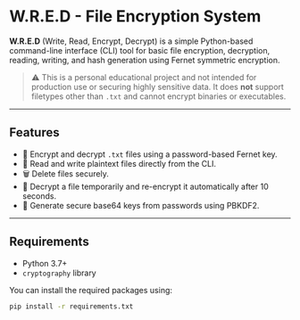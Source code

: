 # W.R.E.D - File Encryption System

**W.R.E.D** (Write, Read, Encrypt, Decrypt) is a simple Python-based command-line interface (CLI) tool for basic file encryption, decryption, reading, writing, and hash generation using Fernet symmetric encryption.

> ⚠️ This is a personal educational project and not intended for production use or securing highly sensitive data. It does **not** support filetypes other than `.txt` and cannot encrypt binaries or executables.

---

## Features

- 🔐 Encrypt and decrypt `.txt` files using a password-based Fernet key.
- 🧾 Read and write plaintext files directly from the CLI.
- 🗑️ Delete files securely.
- 🔁 Decrypt a file temporarily and re-encrypt it automatically after 10 seconds.
- 🔑 Generate secure base64 keys from passwords using PBKDF2.

---

## Requirements

- Python 3.7+
- `cryptography` library

You can install the required packages using:

```bash
pip install -r requirements.txt
